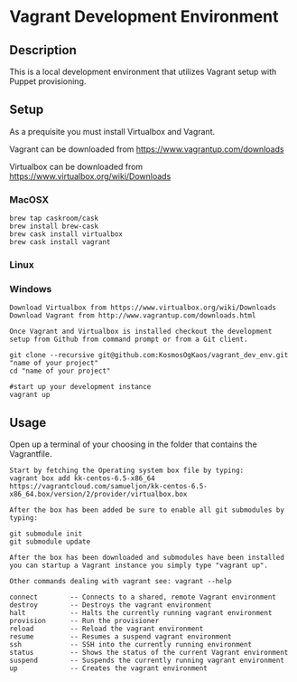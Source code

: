 # Vagrant Development Environment #

## Description
This is a local development environment that utilizes Vagrant setup with Puppet provisioning. 

## Setup


As a prequisite you must install Virtualbox and Vagrant.

Vagrant can be downloaded from https://www.vagrantup.com/downloads

Virtualbox can be downloaded from https://www.virtualbox.org/wiki/Downloads

### MacOSX
	
	brew tap caskroom/cask
	brew install brew-cask
	brew cask install virtualbox
	brew cask install vagrant



### Linux

### Windows
	
	Download Virtualbox from https://www.virtualbox.org/wiki/Downloads
	Download Vagrant from http://www.vagrantup.com/downloads.html
	
	Once Vagrant and Virtualbox is installed checkout the development setup from Github from command prompt or from a Git client.

	git clone --recursive git@github.com:KosmosOgKaos/vagrant_dev_env.git "name of your project"
	cd "name of your project"
	
	#start up your development instance
	vagrant up

## Usage

Open up a terminal of your choosing in the folder that contains the Vagrantfile.

	Start by fetching the Operating system box file by typing:
	vagrant box add kk-centos-6.5-x86_64 https://vagrantcloud.com/samueljon/kk-centos-6.5-x86_64.box/version/2/provider/virtualbox.box
	
	After the box has been added be sure to enable all git submodules by typing:
	
	git submodule init
	git submodule update

	After the box has been downloaded and submodules have been installed you can startup a Vagrant instance you simply type "vagrant up". 
	
	Other commands dealing with vagrant see: vagrant --help

	connect        -- Connects to a shared, remote Vagrant environment
	destroy        -- Destroys the vagrant environment
	halt           -- Halts the currently running vagrant environment
	provision      -- Run the provisioner
	reload         -- Reload the vagrant environment
	resume         -- Resumes a suspend vagrant environment
	ssh            -- SSH into the currently running environment
	status         -- Shows the status of the current Vagrant environment
	suspend        -- Suspends the currently running vagrant environment
	up             -- Creates the vagrant environment


